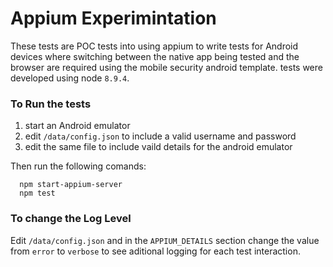  # Appium Experimintation

  These tests are POC tests into using appium to write tests for 
  Android devices where switching between the native app being tested
  and the browser are required using the mobile security android 
  template. tests were developed using node `8.9.4`.

  ### To Run the tests

  1. start an Android emulator
  2. edit `/data/config.json` to include a valid username and password
  3. edit the same file to include vaild details for the android
   emulator 

  Then run the following comands:

  ```
    npm start-appium-server
    npm test
  ```

  ### To change the Log Level

  Edit `/data/config.json` and in the `APPIUM_DETAILS` section change
  the value from `error` to `verbose` to see aditional logging for each
  test interaction. 
